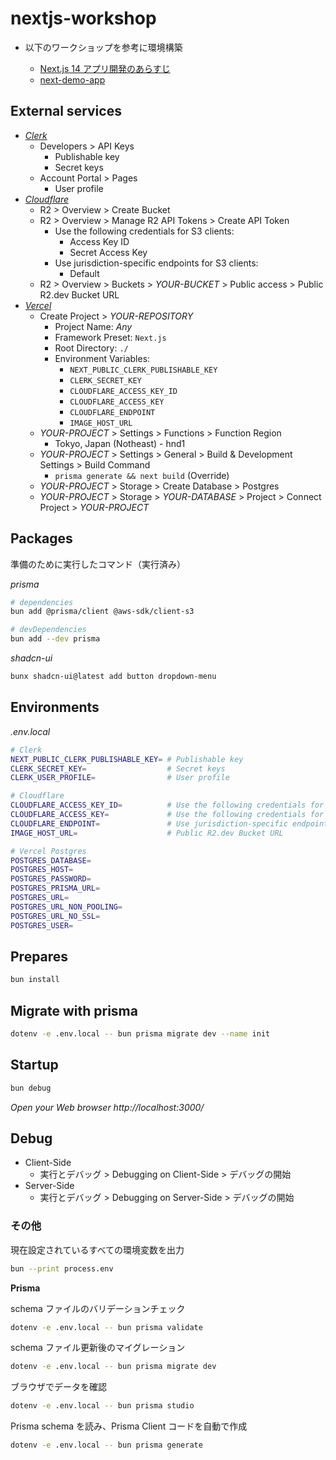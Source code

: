 # nextjs-workshop

- 以下のワークショップを参考に環境構築

  - [Next.js 14 アプリ開発のあらすじ](https://zenn.dev/nino/books/30e21d37af73b5)
  - [next-demo-app](https://github.com/dninomiya/next-demo-app)

## External services

- [_Clerk_](https://clerk.com/)
  - Developers > API Keys
    - Publishable key
    - Secret keys
  - Account Portal > Pages
    - User profile
- [_Cloudflare_](https://www.cloudflare.com/)
  - R2 > Overview > Create Bucket
  - R2 > Overview > Manage R2 API Tokens > Create API Token
    - Use the following credentials for S3 clients:
      - Access Key ID
      - Secret Access Key
    - Use jurisdiction-specific endpoints for S3 clients:
      - Default
  - R2 > Overview > Buckets > _YOUR-BUCKET_ > Public access > Public R2.dev Bucket URL
- [_Vercel_](https://vercel.com/)
  - Create Project > _YOUR-REPOSITORY_
    - Project Name: _Any_
    - Framework Preset: `Next.js`
    - Root Directory: `./`
    - Environment Variables:
      - `NEXT_PUBLIC_CLERK_PUBLISHABLE_KEY`
      - `CLERK_SECRET_KEY`
      - `CLOUDFLARE_ACCESS_KEY_ID`
      - `CLOUDFLARE_ACCESS_KEY`
      - `CLOUDFLARE_ENDPOINT`
      - `IMAGE_HOST_URL`
  - _YOUR-PROJECT_ > Settings > Functions > Function Region
    - Tokyo, Japan (Notheast) - hnd1
  - _YOUR-PROJECT_ > Settings > General > Build & Development Settings > Build Command
    - `prisma generate && next build` (Override)
  - _YOUR-PROJECT_ > Storage > Create Database > Postgres
  - _YOUR-PROJECT_ > Storage > _YOUR-DATABASE_ > Project > Connect Project > _YOUR-PROJECT_

## Packages

準備のために実行したコマンド（実行済み）

_prisma_

```sh
# dependencies
bun add @prisma/client @aws-sdk/client-s3

# devDependencies
bun add --dev prisma
```

_shadcn-ui_

```sh
bunx shadcn-ui@latest add button dropdown-menu
```

## Environments

_.env.local_

```sh
# Clerk
NEXT_PUBLIC_CLERK_PUBLISHABLE_KEY= # Publishable key
CLERK_SECRET_KEY=                  # Secret keys
CLERK_USER_PROFILE=                # User profile

# Cloudflare
CLOUDFLARE_ACCESS_KEY_ID=          # Use the following credentials for S3 clients: Access Key ID
CLOUDFLARE_ACCESS_KEY=             # Use the following credentials for S3 clients: Secret Access Key
CLOUDFLARE_ENDPOINT=               # Use jurisdiction-specific endpoints for S3 clients: Default
IMAGE_HOST_URL=                    # Public R2.dev Bucket URL

# Vercel Postgres
POSTGRES_DATABASE=
POSTGRES_HOST=
POSTGRES_PASSWORD=
POSTGRES_PRISMA_URL=
POSTGRES_URL=
POSTGRES_URL_NON_POOLING=
POSTGRES_URL_NO_SSL=
POSTGRES_USER=
```

## Prepares

```sh
bun install
```

## Migrate with prisma

```sh
dotenv -e .env.local -- bun prisma migrate dev --name init
```

## Startup

```sh
bun debug
```

_Open your Web browser http://localhost:3000/_

## Debug

- Client-Side
  - 実行とデバッグ > Debugging on Client-Side > デバッグの開始
- Server-Side
  - 実行とデバッグ > Debugging on Server-Side > デバッグの開始

### その他

現在設定されているすべての環境変数を出力

```sh
bun --print process.env
```

**Prisma**

schema ファイルのバリデーションチェック

```sh
dotenv -e .env.local -- bun prisma validate
```

schema ファイル更新後のマイグレーション

```sh
dotenv -e .env.local -- bun prisma migrate dev
```

ブラウザでデータを確認

```sh
dotenv -e .env.local -- bun prisma studio
```

Prisma schema を読み、Prisma Client コードを自動で作成

```sh
dotenv -e .env.local -- bun prisma generate
```
